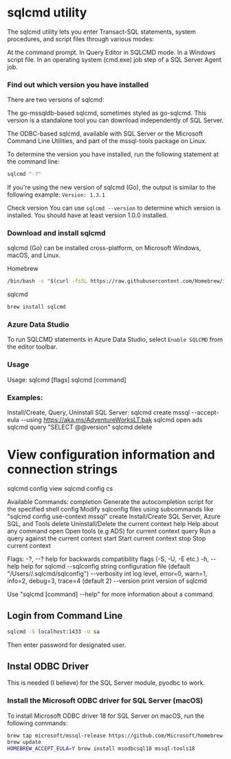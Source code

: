 # sqlcmd utility

The sqlcmd utility lets you enter Transact-SQL statements, system procedures, and script files through various modes:

At the command prompt.
In Query Editor in SQLCMD mode.
In a Windows script file.
In an operating system (cmd.exe) job step of a SQL Server Agent job.

### Find out which version you have installed
There are two versions of sqlcmd:

The go-mssqldb-based sqlcmd, sometimes styled as go-sqlcmd. This version is a standalone tool you can download independently of SQL Server.

The ODBC-based sqlcmd, available with SQL Server or the Microsoft Command Line Utilities, and part of the mssql-tools package on Linux.

To determine the version you have installed, run the following statement at the command line:

```bash
sqlcmd "-?"
```

If you're using the new version of sqlcmd (Go), the output is similar to the following example:
`Version: 1.3.1`

Check version
You can use `sqlcmd --version` to determine which version is installed.
You should have at least version 1.0.0 installed.

### Download and install sqlcmd
sqlcmd (Go) can be installed cross-platform, on Microsoft Windows, macOS, and Linux. 

Homebrew
```bash
/bin/bash -c "$(curl -fsSL https://raw.githubusercontent.com/Homebrew/install/HEAD/install.sh)"
```

sqlcmd
```bash
brew install sqlcmd
```

### Azure Data Studio
To run SQLCMD statements in Azure Data Studio, select `Enable SQLCMD` from the editor toolbar.

### Usage
Usage:
  sqlcmd [flags]
  sqlcmd [command]

### Examples:
Install/Create, Query, Uninstall SQL Server:
  sqlcmd create mssql --accept-eula --using https://aka.ms/AdventureWorksLT.bak
  sqlcmd open ads
  sqlcmd query "SELECT @@version"
  sqlcmd delete
# View configuration information and connection strings
  sqlcmd config view
  sqlcmd config cs

Available Commands:
  completion  Generate the autocompletion script for the specified shell
  config      Modify sqlconfig files using subcommands like "sqlcmd config use-context mssql"
  create      Install/Create SQL Server, Azure SQL, and Tools
  delete      Uninstall/Delete the current context
  help        Help about any command
  open        Open tools (e.g ADS) for current context
  query       Run a query against the current context
  start       Start current context
  stop        Stop current context

Flags:
  -?, --?                  help for backwards compatibility flags (-S, -U, -E etc.)
  -h, --help               help for sqlcmd
      --sqlconfig string   configuration file (default "/Users/<currentUser>/.sqlcmd/sqlconfig")
      --verbosity int      log level, error=0, warn=1, info=2, debug=3, trace=4 (default 2)
      --version            print version of sqlcmd

Use "sqlcmd [command] --help" for more information about a command.

## Login from Command Line
```bash
sqlcmd -S localhost:1433 -U sa
```
Then enter password for designated user.

## Instal ODBC Driver
This is needed (I believe) for the SQL Server module, pyodbc to work.

### Install the Microsoft ODBC driver for SQL Server (macOS)
To install Microsoft ODBC driver 18 for SQL Server on macOS, run the following commands:

```bash
brew tap microsoft/mssql-release https://github.com/Microsoft/homebrew-mssql-release
brew update
HOMEBREW_ACCEPT_EULA=Y brew install msodbcsql18 mssql-tools18
```